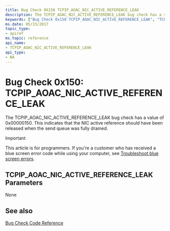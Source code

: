 ```yaml
---
title: Bug Check 0X150 TCPIP_AOAC_NIC_ACTIVE_REFERENCE_LEAK
description: The TCPIP_AOAC_NIC_ACTIVE_REFERENCE_LEAK bug check has a value of 0x00000150. This indicates that the NIC active reference should have been released when the send queue was fully drained.
keywords: ["Bug Check 0x150 TCPIP_AOAC_NIC_ACTIVE_REFERENCE_LEAK", "TCPIP_AOAC_NIC_ACTIVE_REFERENCE_LEAK"]
ms.date: 05/23/2017
topic_type:
- apiref
ms.topic: reference
api_name:
- TCPIP_AOAC_NIC_ACTIVE_REFERENCE_LEAK
api_type:
- NA
---
```


# Bug Check 0x150: TCPIP\_AOAC\_NIC\_ACTIVE\_REFERENCE\_LEAK


The TCPIP\_AOAC\_NIC\_ACTIVE\_REFERENCE\_LEAK bug check has a value of 0x00000150. This indicates that the NIC active reference should have been released when the send queue was fully drained.

> [!IMPORTANT]
> This article is for programmers. If you're a customer who has received a blue screen error code while using your computer, see [Troubleshoot blue screen errors](https://www.windows.com/stopcode).


## TCPIP\_AOAC\_NIC\_ACTIVE\_REFERENCE\_LEAK Parameters


None

 
## See also

[Bug Check Code Reference](bug-check-code-reference2.md)


 




